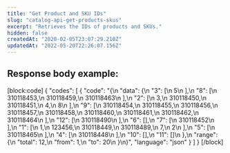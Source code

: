 ```yaml
---
title: "Get Product and SKU IDs"
slug: "catalog-api-get-products-skus"
excerpt: "Retrieves the IDs of products and SKUs."
hidden: false
createdAt: "2020-02-05T23:07:29.210Z"
updatedAt: "2022-05-20T22:26:07.156Z"
---
```

## Response body example:
[block:code]
{
  "codes": [
    {
      "code": "{\n    \"data\": {\n        \"3\": [\n            5\n        ],\n        \"8\": [\n            310118453,\n            310118459,\n            310118463\n        ],\n        \"2\": [\n            3,\n            310118450,\n            310118451,\n            4,\n            8\n        ],\n        \"9\": [\n            310118454,\n            310118455,\n            310118456,\n            310118457,\n            310118458,\n            310118460,\n            310118461,\n            310118462,\n            310118464\n        ],\n        \"12\": [\n            310118490\n        ],\n        \"6\": [],\n        \"7\": [\n            310118452\n        ],\n        \"1\": [\n            1,\n            123456,\n            310118449,\n            310118489,\n            7,\n            2\n        ],\n        \"5\": [\n            310118465\n        ],\n        \"4\": [\n            310118448\n        ],\n        \"10\": [],\n        \"11\": []\n    },\n    \"range\": {\n        \"total\": 12,\n        \"from\": 1,\n        \"to\": 20\n    }\n}",
      "language": "json"
    }
  ]
}
[/block]